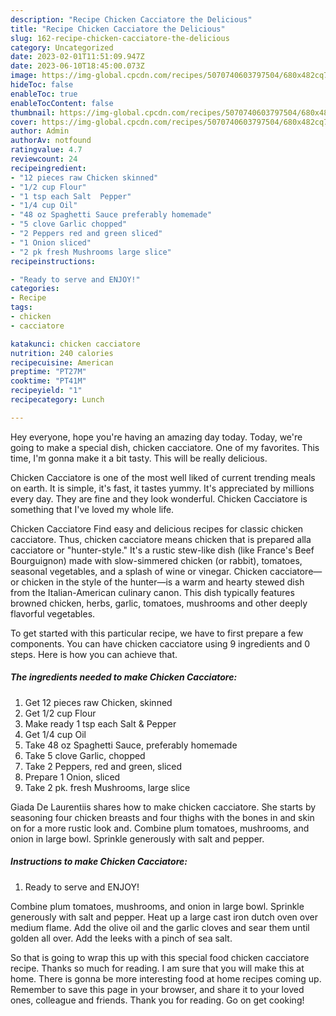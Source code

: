 ```yaml
---
description: "Recipe Chicken Cacciatore the Delicious"
title: "Recipe Chicken Cacciatore the Delicious"
slug: 162-recipe-chicken-cacciatore-the-delicious
category: Uncategorized
date: 2023-02-01T11:51:09.947Z
date: 2023-06-10T18:45:00.073Z
image: https://img-global.cpcdn.com/recipes/5070740603797504/680x482cq70/chicken-cacciatore-recipe-main-photo.jpg
hideToc: false
enableToc: true
enableTocContent: false
thumbnail: https://img-global.cpcdn.com/recipes/5070740603797504/680x482cq70/chicken-cacciatore-recipe-main-photo.jpg
cover: https://img-global.cpcdn.com/recipes/5070740603797504/680x482cq70/chicken-cacciatore-recipe-main-photo.jpg
author: Admin
authorAv: notfound
ratingvalue: 4.7
reviewcount: 24
recipeingredient:
- "12 pieces raw Chicken skinned"
- "1/2 cup Flour"
- "1 tsp each Salt  Pepper"
- "1/4 cup Oil"
- "48 oz Spaghetti Sauce preferably homemade"
- "5 clove Garlic chopped"
- "2 Peppers red and green sliced"
- "1 Onion sliced"
- "2 pk fresh Mushrooms large slice"
recipeinstructions:

- "Ready to serve and ENJOY!"
categories:
- Recipe
tags:
- chicken
- cacciatore

katakunci: chicken cacciatore 
nutrition: 240 calories
recipecuisine: American
preptime: "PT27M"
cooktime: "PT41M"
recipeyield: "1"
recipecategory: Lunch

---
```



Hey everyone, hope you're having an amazing day today. Today, we're going to make a special dish, chicken cacciatore. One of my favorites. This time, I'm gonna make it a bit tasty. This will be really delicious.

Chicken Cacciatore is one of the most well liked of current trending meals on earth. It is simple, it's fast, it tastes yummy. It's appreciated by millions every day. They are fine and they look wonderful. Chicken Cacciatore is something that I've loved my whole life.

Chicken Cacciatore Find easy and delicious recipes for classic chicken cacciatore. Thus, chicken cacciatore means chicken that is prepared alla cacciatore or &#34;hunter-style.&#34; It&#39;s a rustic stew-like dish (like France&#39;s Beef Bourguignon) made with slow-simmered chicken (or rabbit), tomatoes, seasonal vegetables, and a splash of wine or vinegar. Chicken cacciatore—or chicken in the style of the hunter—is a warm and hearty stewed dish from the Italian-American culinary canon. This dish typically features browned chicken, herbs, garlic, tomatoes, mushrooms and other deeply flavorful vegetables.


To get started with this particular recipe, we have to first prepare a few components. You can have chicken cacciatore using 9 ingredients and 0 steps. Here is how you can achieve that.

<!--inarticleads1-->

##### The ingredients needed to make Chicken Cacciatore:

1. Get 12 pieces raw Chicken, skinned
1. Get 1/2 cup Flour
1. Make ready 1 tsp each Salt &amp; Pepper
1. Get 1/4 cup Oil
1. Take 48 oz Spaghetti Sauce, preferably homemade
1. Take 5 clove Garlic, chopped
1. Take 2 Peppers, red and green, sliced
1. Prepare 1 Onion, sliced
1. Take 2 pk. fresh Mushrooms, large slice


Giada De Laurentiis shares how to make chicken cacciatore. She starts by seasoning four chicken breasts and four thighs with the bones in and skin on for a more rustic look and. Combine plum tomatoes, mushrooms, and onion in large bowl. Sprinkle generously with salt and pepper. 

<!--inarticleads2-->

##### Instructions to make Chicken Cacciatore:


1. Ready to serve and ENJOY!

Combine plum tomatoes, mushrooms, and onion in large bowl. Sprinkle generously with salt and pepper. Heat up a large cast iron dutch oven over medium flame. Add the olive oil and the garlic cloves and sear them until golden all over. Add the leeks with a pinch of sea salt. 

So that is going to wrap this up with this special food chicken cacciatore recipe. Thanks so much for reading. I am sure that you will make this at home. There is gonna be more interesting food at home recipes coming up. Remember to save this page in your browser, and share it to your loved ones, colleague and friends. Thank you for reading. Go on get cooking!

